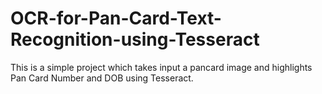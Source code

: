 # OCR-for-Pan-Card-Text-Recognition-using-Tesseract
This is a simple project which takes input a pancard image and highlights Pan Card Number and DOB using Tesseract. 
